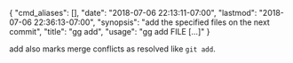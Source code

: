 {
    "cmd_aliases": [],
    "date": "2018-07-06 22:13:11-07:00",
    "lastmod": "2018-07-06 22:36:13-07:00",
    "synopsis": "add the specified files on the next commit",
    "title": "gg add",
    "usage": "gg add FILE [...]"
}

add also marks merge conflicts as resolved like `git add`.
